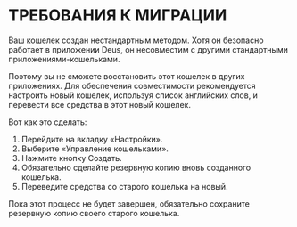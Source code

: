 # ТРЕБОВАНИЯ К МИГРАЦИИ

Ваш кошелек создан нестандартным методом. Хотя он безопасно работает в приложении Deus, он несовместим с другими стандартными приложениями-кошельками.

Поэтому вы не сможете восстановить этот кошелек в других приложениях. Для обеспечения совместимости рекомендуется настроить новый кошелек, используя список английских слов, и перевести все средства в этот новый кошелек.

Вот как это сделать:

1. Перейдите на вкладку «Настройки».
2. Выберите «Управление кошельками».
3. Нажмите кнопку Создать.
4. Обязательно сделайте резервную копию вновь созданного кошелька.
5. Переведите средства со старого кошелька на новый.

Пока этот процесс не будет завершен, обязательно сохраните резервную копию своего старого кошелька.